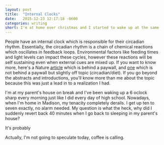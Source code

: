 ```yaml
---
layout: post
title:  "Internal Clocks"
date:   2015-12-23 12:17:18 -0600
categories: writing
short: I'm at home over christmas and I started to wake up at the same time I would in high school. I wonder if we're cued by our enviroment for certain things.
---
```


People have an internal clock which is responsible for their circadian rhythm. Essentially, the circadian rhythm is a chain of chemical reactions which oscillates in feedback loops. Environmental factors like feeding times and light levels can impact these cycles, however these reactions will be self sustaining even when external cues are mixed up. If you want to know more, here's a Nature <a href="http://www.nature.com/nature/journal/v491/n7424/full/nature11704.html">article</a> which is behind a paywall, and <a href="http://www.weizmann.ac.il/Biological_Chemistry/Asher/sites/Biological_Chemistry.Asher/files/adamovich_et_al._cell_metabolism_2014.pdf">one</a> which is not behind a paywall but slightly off topic (circadian/diet). If you go beyond the abstracts and introductions, you'll know more than me about the topic because this was just a lead in to a realization I had.

I'm at my parent's house on break and I've been waking up a 6 oclock sharp every morning just like I did every day of high school. Nowadays, when I'm home in Madison, my tenacity completely derails. I get up ten to seven exactly, no alarm needed. My question is what the heck, why did I suddenly revert back 40 minutes when I go back to sleeping in my parent's house?

It's probably 

Actually, I'm not going to speculate today, coffee is calling.
